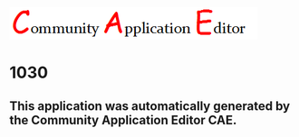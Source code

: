 ![CAE](https://github.com/CAE-Community-Application-Editor/CAE-Deployment-Temp/blob/master/img/logo.png)  

1030
===================


This application was automatically generated by the Community Application Editor CAE.  
---------------
